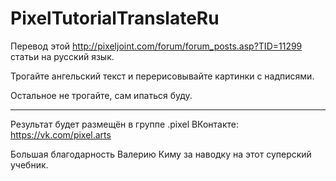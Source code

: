 # PixelTutorialTranslateRu
Перевод этой http://pixeljoint.com/forum/forum_posts.asp?TID=11299 статьи на русский язык.


Трогайте ангельский текст и перерисовывайте картинки с надписями.

Остальное не трогайте, сам ипаться буду.

---

Результат будет размещён в группе .pixel ВКонтакте: https://vk.com/pixel.arts

Большая благодарность Валерию Киму за наводку на этот суперский учебник.
